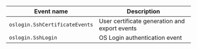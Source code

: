 | Event name | Description |
--- | ---
| `oslogin.SshCertificateEvents` | User certificate generation and export events |
| `oslogin.SshLogin` | OS Login authentication event |